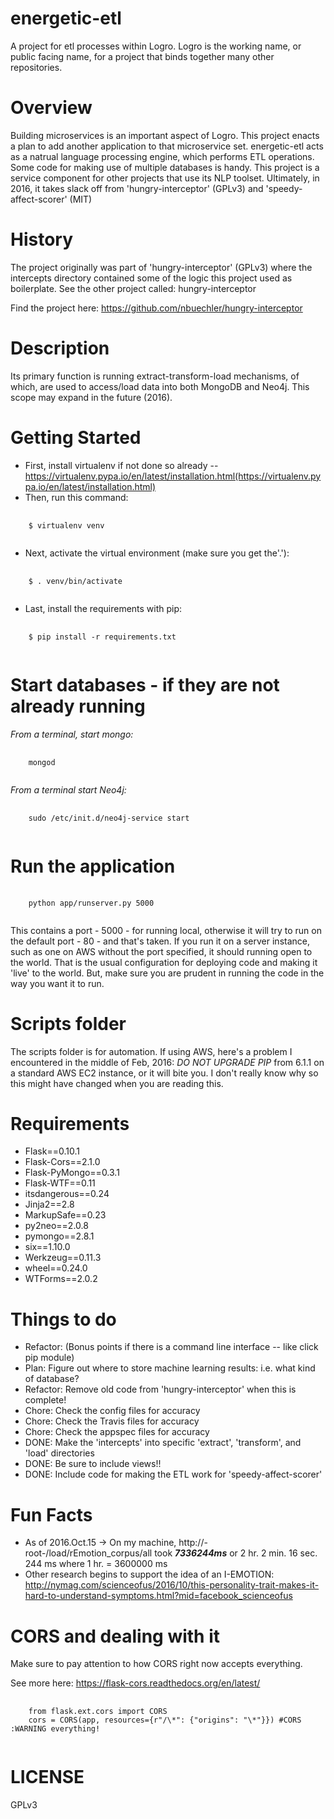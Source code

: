 # energetic-etl
A project for etl processes within Logro. Logro is the working name, or public facing name, for a project that binds together many other repositories.

# Overview
Building microservices is an important aspect of Logro. This project enacts a plan to add another application to that microservice set. energetic-etl acts as a natrual language processing engine, which performs ETL operations. Some code for making use of multiple databases is handy. This project is a service component for other projects that use its NLP toolset. Ultimately, in 2016, it takes slack off from 'hungry-interceptor' (GPLv3) and 'speedy-affect-scorer' (MIT) 

# History
The project originally was part of 'hungry-interceptor' (GPLv3) where the intercepts directory contained some of the logic this project used as boilerplate. See the other project called: hungry-interceptor

Find the project here: https://github.com/nbuechler/hungry-interceptor

# Description
Its primary function is running extract-transform-load mechanisms, of which, are used to access/load data into both MongoDB and Neo4j. This scope may expand in the future (2016).

# Getting Started
* First, install virtualenv if not done so already -- https://virtualenv.pypa.io/en/latest/installation.html(https://virtualenv.pypa.io/en/latest/installation.html)
* Then, run this command: 
<pre>
  <code>
    $ virtualenv venv
  </code>
</pre>
* Next, activate the virtual environment (make sure you get the'.'): 
<pre>
  <code>
    $ . venv/bin/activate
  </code>
</pre>
* Last, install the requirements with pip:
<pre>
  <code>
    $ pip install -r requirements.txt
  </code>
</pre>


# Start databases - if they are not already running
_From a terminal, start mongo:_
<pre>
  <code>
    mongod
  </code>
</pre>

_From a terminal start Neo4j:_
<pre>
  <code>
    sudo /etc/init.d/neo4j-service start
  </code>
</pre>

# Run the application
<pre>
  <code>
    python app/runserver.py 5000 
  </code>
</pre>

This contains a port - 5000 - for running local, otherwise it will try to run on the default port - 80 - and that's taken. If you run it on a server instance, such as one on AWS without the port specified, it should running open to the world. That is the usual configuration for deploying code and making it 'live' to the world. But, make sure you are prudent in running the code in the way you want it to run. 

# Scripts folder
The scripts folder is for automation. If using AWS, here's a problem I encountered in the middle of Feb, 2016:
_DO NOT UPGRADE PIP_ from 6.1.1 on a standard AWS EC2 instance, or it will bite you. I don't really know why so this might have changed when you are reading this.

# Requirements

* Flask==0.10.1
* Flask-Cors==2.1.0
* Flask-PyMongo==0.3.1
* Flask-WTF==0.11
* itsdangerous==0.24
* Jinja2==2.8
* MarkupSafe==0.23
* py2neo==2.0.8
* pymongo==2.8.1
* six==1.10.0
* Werkzeug==0.11.3
* wheel==0.24.0
* WTForms==2.0.2

# Things to do
* Refactor: (Bonus points if there is a command line interface -- like click pip module)
* Plan: Figure out where to store machine learning results: i.e. what kind of database?
* Refactor: Remove old code from 'hungry-interceptor' when this is complete!
* Chore: Check the config files for accuracy
* Chore: Check the Travis files for accuracy
* Chore: Check the appspec files for accuracy
* DONE: Make the 'intercepts' into specific 'extract', 'transform', and 'load' directories
* DONE: Be sure to include views!!
* DONE: Include code for making the ETL work for 'speedy-affect-scorer'

# Fun Facts
* As of 2016.Oct.15 -> On my machine, http://-root-/load/rEmotion_corpus/all took <b><i>7336244ms</i></b> or 2 hr. 2 min. 16 sec. 244 ms where 1 hr. = 3600000 ms
* Other research begins to support the idea of an I-EMOTION: http://nymag.com/scienceofus/2016/10/this-personality-trait-makes-it-hard-to-understand-symptoms.html?mid=facebook_scienceofus

# CORS and dealing with it
Make sure to pay attention to how CORS right now accepts everything.

See more here: https://flask-cors.readthedocs.org/en/latest/

<pre>
  <code>
    from flask.ext.cors import CORS
    cors = CORS(app, resources={r"/\*": {"origins": "\*"}}) #CORS :WARNING everything!
  </code>
</pre>

# LICENSE
GPLv3
